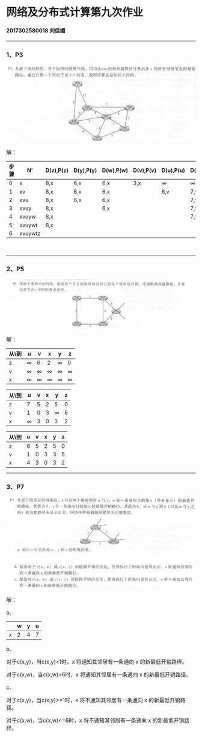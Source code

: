 # 网络及分布式计算第九次作业

#### 2017302580018  刘佳媚

---

### 1、P3

![image](image/P3.png)

  解：

| 步骤 | N‘      | D(z),P(z) | D(y),P(y) | D(w),P(w) | D(v),P(v) | D(u),P(u) | D(t),P(t) |
| ---- | ------- | --------- | --------- | --------- | --------- | --------- | --------- |
| 0    | x       | 8,x       | 6,x       | 6,x       | 3,x       | ∞         | ∞         |
| 1    | xv      | 8,x       | 6,x       | 6,x       |           | 6,v       | 7,v       |
| 2    | xvu     | 8,x       | 6,x       | 6,x       |           |           | 7,v       |
| 3    | xvuy    | 8,x       |           | 6,x       |           |           | 7,v       |
| 4    | xvuyw   | 8,x       |           |           |           |           | 7,v       |
| 5    | xvuywt  | 8,x       |           |           |           |           |           |
| 6    | xvuywtz |           |           |           |           |           |           |

​        

------

### 2、P5

![image](image/P5.png)

  解：

| 从\到 | u    | v    | x    | y    | z    |
| ----- | ---- | ---- | ---- | ---- | ---- |
| z     | ∞    | 6    | 2    | ∞    | 0    |
| v     | ∞    | ∞    | ∞    | ∞    | ∞    |
| x     | ∞    | ∞    | ∞    | ∞    | ∞    |

| 从\到 | u    | v    | x    | y    | z    |
| ----- | ---- | ---- | ---- | ---- | ---- |
| z     | 7    | 5    | 2    | 5    | 0    |
| v     | 1    | 0    | 3    | ∞    | 6    |
| x     | ∞    | 3    | 0    | 3    | 2    |

| 从\到 | u    | v    | x    | y    | z    |
| ----- | ---- | ---- | ---- | ---- | ---- |
| z     | 6    | 5    | 2    | 5    | 0    |
| v     | 1    | 0    | 3    | 3    | 5    |
| x     | 4    | 3    | 0    | 3    | 2    |



------

### 3、P7

![image](image/P7.png)

![image](image/P7.1.png)

  解：

a、

|      | w    | y    | u    |
| ---- | ---- | ---- | ---- |
| x    | 2    | 4    | 7    |

b、

对于c(x,y)，当c(x,y)<1时，x 将通知其邻居有一条通向 x 的新最低开销路径。

对于c(x,w)，当c(x,w)>6时，x 将通知其邻居有一条通向 x 的新最低开销路径。

c、

对于c(x,y)，当c(x,y)>=1时，x 将不通知其邻居有一条通向 x 的新最低开销路径。

对于c(x,w)，当c(x,w)<=6时，x 将不通知其邻居有一条通向 x 的新最低开销路径。
